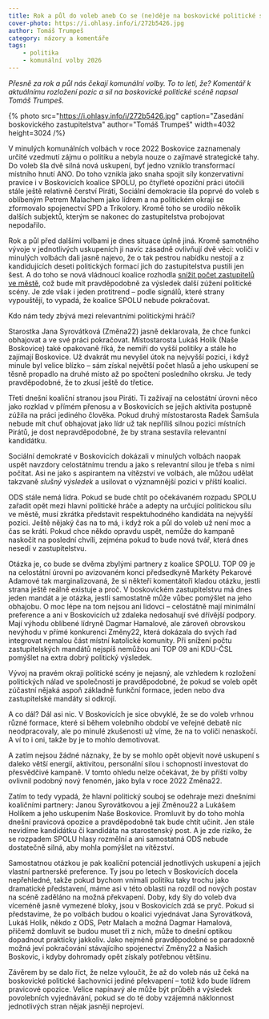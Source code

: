 ```yaml
---
title: Rok a půl do voleb aneb Co se (ne)děje na boskovické politické scéně
cover-photo: https://i.ohlasy.info/i/272b5426.jpg
author: Tomáš Trumpeš
category: názory a komentáře
tags:
	- politika
	- komunální volby 2026
---
```


*Přesně za rok a půl nás čekají komunální volby. To to letí, že? Komentář k aktuálnímu rozložení pozic a sil na boskovické politické scéně napsal Tomáš Trumpeš.*

{% photo src="https://i.ohlasy.info/i/272b5426.jpg" caption="Zasedání boskovického zastupitelstva" author="Tomáš Trumpeš" width=4032 height=3024 /%}

V minulých komunálních volbách v roce 2022 Boskovice zaznamenaly určité vzedmutí zájmu o politiku a nebyla nouze o zajímavé strategické tahy. Do voleb šla dvě silná nová uskupení, byť jedno vzniklo transformací místního hnutí ANO. Do toho vznikla jako snaha spojit síly konzervativní pravice i v Boskovicích koalice SPOLU, po čtyřleté opoziční práci útočili stále ještě relativně čerství Piráti, Sociální demokracie šla poprvé do voleb s oblíbeným Petrem Malachem jako lídrem a na politickém okraji se zformovalo spojenectví SPD a Trikolory. Kromě toho se urodilo několik dalších subjektů, kterým se nakonec do zastupitelstva probojovat nepodařilo.

Rok a půl před dalšími volbami je dnes situace úplně jiná. Kromě samotného vývoje v jednotlivých uskupeních ji navíc zásadně ovlivňují dvě věci: voliči v minulých volbách dali jasně najevo, že o tak pestrou nabídku nestojí a z kandidujících deseti politických formací jich do zastupitelstva pustili jen šest. A do toho se nová vládnoucí koalice rozhodla [snížit počet zastupitelů ve městě](https://ohlasy.info/clanky/2024/10/z-radnice.html), což bude mít pravděpodobně za výsledek další zúžení politické scény. Je zde však i jeden protitrend – podle signálů, které strany vypouštějí, to vypadá, že koalice SPOLU nebude pokračovat.

Kdo nám tedy zbývá mezi relevantními politickými hráči?

Starostka Jana Syrovátková (Změna22) jasně deklarovala, že chce funkci obhajovat a ve své práci pokračovat. Místostarosta Lukáš Holík (Naše Boskovice) také opakovaně říká, že nemíří do vyšší politiky a stále ho zajímají Boskovice. Už dvakrát mu nevyšel útok na nejvyšší pozici, i když minule byl velice blízko – sám získal největší počet hlasů a jeho uskupení se těsně propadlo na druhé místo až po spočtení posledního okrsku. Je tedy pravděpodobné, že to zkusí ještě do třetice.

Třetí dnešní koaliční stranou jsou Piráti. Ti zažívají na celostátní úrovni něco jako rozklad v přímém přenosu a v Boskovicích se jejich aktivita postupně zúžila na práci jediného člověka. Pokud druhý místostarosta Radek Šamšula nebude mít chuť obhajovat jako lídr už tak nepříliš silnou pozici místních Pirátů, je dost nepravděpodobné, že by strana sestavila relevantní kandidátku.

Sociální demokraté v Boskovicích dokázali v minulých volbách naopak uspět navzdory celostátnímu trendu a jako s relevantní silou je třeba s nimi počítat. Asi ne jako s aspirantem na vítězství ve volbách, ale můžou udělat takzvaně *slušný výsledek* a usilovat o významnější pozici v příští koalici.

ODS stále nemá lídra. Pokud se bude chtít po očekávaném rozpadu SPOLU zařadit opět mezi hlavní politické hráče a adepty na určující politickou sílu ve městě, musí zkrátka představit respektuhodného kandidáta na nejvyšší pozici. Ještě nějaký čas na to má, i když rok a půl do voleb už není moc a čas se krátí. Pokud chce někdo opravdu uspět, nemůže do kampaně naskočit na poslední chvíli, zejména pokud to bude nová tvář, která dnes nesedí v zastupitelstvu.

Otázka je, co bude se dvěma zbylými partnery z koalice SPOLU. TOP 09 je na celostátní úrovni po avizovaném konci předsedkyně Markéty Pekarové Adamové tak marginalizovaná, že si někteří komentátoři kladou otázku, jestli strana ještě reálně existuje a proč. V boskovickém zastupitelstvu má dnes jeden mandát a je otázka, jestli samostatně může vůbec pomýšlet na jeho obhajobu. O moc lépe na tom nejsou ani lidovci – celostátně mají minimální preference a ani v Boskovicích už zdaleka nedosahují své dřívější podpory. Mají výhodu oblíbené lídryně Dagmar Hamalové, ale zároveň obrovskou nevýhodu v přímé konkurenci Změny22, která dokázala do svých řad integrovat nemalou část místní katolické komunity. Při snížení počtu zastupitelských mandátů nejspíš nemůžou ani TOP 09 ani KDU-ČSL pomýšlet na extra dobrý politický výsledek.

Vývoj na pravém okraji politické scény je nejasný, ale vzhledem k rozložení politických nálad ve společnosti je pravděpodobné, že pokud se voleb opět zúčastní nějaká aspoň základně funkční formace, jeden nebo dva zastupitelské mandáty si odkrojí.

A co dál? Dál asi nic. V Boskovicích je sice obvyklé, že se do voleb vrhnou různé formace, které si během volebního období ve veřejné debatě nic neodpracovaly, ale po minulé zkušenosti už víme, že na to voliči nenaskočí. A ví to i oni, takže by je to mohlo demotivovat. 

A zatím nejsou žádné náznaky, že by se mohlo opět objevit nové uskupení s daleko větší energií, aktivitou, personální silou i schopností investovat do přesvědčivé kampaně. V tomto ohledu nelze očekávat, že by příští volby ovlivnil podobný nový fenomén, jako byla v roce 2022 Změna22.

Zatím to tedy vypadá, že hlavní politický souboj se odehraje mezi dnešními koaličními partnery: Janou Syrovátkovou a její Změnou22 a Lukášem Holíkem a jeho uskupením Naše Boskovice. Promluvit by do toho mohla dnešní pravicová opozice a pravděpodobně tak bude chtít učinit. Jen stále nevidíme kandidátku či kandidáta na starostenský post. A je zde riziko, že se rozpadem SPOLU hlasy rozmělní a ani samostatná ODS nebude dostatečně silná, aby mohla pomýšlet na vítězství.

Samostatnou otázkou je pak koaliční potenciál jednotlivých uskupení a jejich vlastní partnerské preference. Ty jsou po letech v Boskovicích docela nepřehledné, takže pokud bychom vnímali politiku taky trochu jako dramatické představení, máme asi v této oblasti na rozdíl od nových postav na scéně zaděláno na možná překvapení. Doby, kdy šly do voleb dva víceméně jasně vymezené bloky, jsou v Boskovicích zdá se pryč. Pokud si představíme, že po volbách budou o koalici vyjednávat Jana Syrovátková, Lukáš Holík, někdo z ODS, Petr Malach a možná Dagmar Hamalová, přičemž domluvit se budou muset tři z nich, může to dnešní optikou dopadnout prakticky jakkoliv. Jako nejméně pravděpodobné se paradoxně možná jeví pokračování stávajícího spojenectví Změny22 a Našich Boskovic, i kdyby dohromady opět získaly potřebnou většinu.

Závěrem by se dalo říct, že nelze vyloučit, že až do voleb nás už čeká na boskovické politické šachovnici jediné překvapení – totiž kdo bude lídrem pravicové opozice. Velice napínavý ale může být průběh a výsledek povolebních vyjednávání, pokud se do té doby vzájemná náklonnost jednotlivých stran nějak jasněji neprojeví.